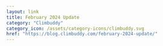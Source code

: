 ```yaml
---
layout: link
title: February 2024 Update
category: "Climbuddy"
category_icon: /assets/category-icons/climbuddy.svg
href: "https://blog.climbuddy.com/february-2024-update/"
---
```

